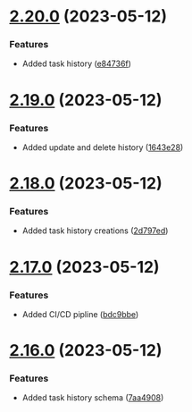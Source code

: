 # [2.20.0](https://github.com/hossainchisty/Task-Tracking-Tool/compare/v2.19.0...v2.20.0) (2023-05-12)


### Features

* Added task history ([e84736f](https://github.com/hossainchisty/Task-Tracking-Tool/commit/e84736fe85462e0b5745398dd4cdfb38bab5fd81))



# [2.19.0](https://github.com/hossainchisty/Task-Tracking-Tool/compare/v2.18.0...v2.19.0) (2023-05-12)


### Features

* Added update and delete history ([1643e28](https://github.com/hossainchisty/Task-Tracking-Tool/commit/1643e2896d500dde845f7d60ce1cfd3b721638b6))



# [2.18.0](https://github.com/hossainchisty/Task-Tracking-Tool/compare/v2.17.0...v2.18.0) (2023-05-12)


### Features

* Added task history creations ([2d797ed](https://github.com/hossainchisty/Task-Tracking-Tool/commit/2d797ed690131e1a2364f684a5b14164fe8ef563))



# [2.17.0](https://github.com/hossainchisty/Task-Tracking-Tool/compare/v2.16.0...v2.17.0) (2023-05-12)


### Features

* Added CI/CD pipline ([bdc9bbe](https://github.com/hossainchisty/Task-Tracking-Tool/commit/bdc9bbe867f1ad300199ba64847d5690cf1b4843))



# [2.16.0](https://github.com/hossainchisty/Task-Tracking-Tool/compare/v2.15.0...v2.16.0) (2023-05-12)


### Features

* Added task history schema ([7aa4908](https://github.com/hossainchisty/Task-Tracking-Tool/commit/7aa4908ee662032cbf52fd7b144b40d94153b34c))



